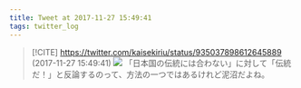 ```yaml
---
title: Tweet at 2017-11-27 15:49:41
tags: twitter_log
---
```


> [!CITE] https://twitter.com/kaisekiriu/status/935037898612645889 (2017-11-27 15:49:41)
> ![](https://twitter.com/kaisekiriu/status/935037898612645889)
> 「日本国の伝統には合わない」に対して「伝統だ！」と反論するのって、方法の一つではあるけれど泥沼だよね。
